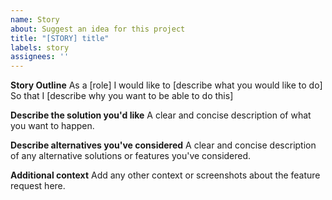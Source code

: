 ```yaml
---
name: Story
about: Suggest an idea for this project
title: "[STORY] title"
labels: story
assignees: ''
---
```


**Story Outline**
As a [role]
I would like to [describe what you would like to do]
So that I [describe why you want to be able to do this]

**Describe the solution you'd like**
A clear and concise description of what you want to happen.

**Describe alternatives you've considered**
A clear and concise description of any alternative solutions or features you've considered.

**Additional context**
Add any other context or screenshots about the feature request here.
